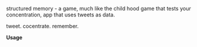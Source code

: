 structured memory - a game, much like the child hood game that tests your concentration, app that uses tweets as data.

tweet. cocentrate. remember.

<b>Usage</b>



